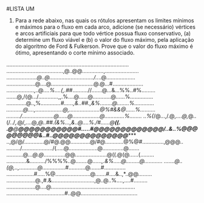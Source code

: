 #LISTA UM

1. Para a rede abaixo, nas quais os rótulos apresentam os limites mínimos e máximos para o fluxo em cada arco, adicione (se necessário) vértices e arcos artificiais para que todo vértice possua fluxo conservativo, (a) determine um fluxo viável e (b) o valor do fluxo máximo, pela aplicação do algoritmo de Ford & Fulkerson. Prove que o valor do fluxo máximo é ótimo, apresentando o corte mínimo associado.

................................................................................
.....................................,@..@@..............,......................
...................*.@..@............................./..*..@...................
...................@....@............................@.@...#....................
..................,..@*....%....(,.*##..........//.......@...&...%%..#%.........
.......@,/(@.../.............,,.%....@......@............@......%...............
.............@..,%.*............#......,&..##.,&%........@........%.............
...........@....,..................@,....................@%#&&@......%..........
........./.....................@......@..................@.............%........
..%(*/@...,/.@,*....@,*@..(/../,.@/,....@,*@..##.(&%...,&..@....%./#......@**((.
.@**@**@@@@@@@@@@@#.....#@@@@@@@@@@@@@/..&..%@@@@@@@@@&..#..@@@@@@@@@@@@@@******
..,@/@/.............@/#@.@@.............@/#@............@%@#..............,@@@..
........./..................../(.....@...................@..............@.......
...........@...*@.@*..............@@.....................@((.@(@......(.........
.............&........../%%%%..@........@......*,.&%.....@.........@............
.......@..(@,..,............@...............#*...........@.......#..............
..................#.....%@.......................@.......#....&..,*..@@.........
...................@.,#.&............................,@..@..%....,....#.........
...................@....@.......................................................
......................................#..@@.....................................
